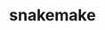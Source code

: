 ---
title: "snakemake"
layout: cache
categories: [package, develop-2024-03-24]
meta: {"versions": ["8.5.2"], "compilers": ["gcc@=7.3.1"], "oss": ["amzn2"], "platforms": ["linux"], "targets": ["aarch64", "neoverse_n1", "x86_64_v3"], "stacks": ["aws-isc", "aws-isc-aarch64", "root"], "num_specs": 3, "num_specs_by_stack": {"aws-isc-aarch64": 2, "root": 3, "aws-isc": 1}}
spec_details: [{"hash": "whnflbt4z27xarrqd7phlvx4xyv4z6ln", "compiler": "gcc@=7.3.1", "versions": ["8.5.2"], "os": "amzn2", "platform": "linux", "target": "aarch64", "variants": ["build_system=python_pip", "~reports"], "stacks": ["aws-isc-aarch64", "root"], "size": "-", "tarball": "https://binaries.spack.io/develop-2024-03-24/build_cache/linux-amzn2-aarch64/gcc-7.3.1/snakemake-8.5.2/linux-amzn2-aarch64-gcc-7.3.1-snakemake-8.5.2-whnflbt4z27xarrqd7phlvx4xyv4z6ln.spack"}, {"hash": "reiq5luch6jblkh4twbvhvnpcwdjbhot", "compiler": "gcc@=7.3.1", "versions": ["8.5.2"], "os": "amzn2", "platform": "linux", "target": "neoverse_n1", "variants": ["build_system=python_pip", "~reports"], "stacks": ["aws-isc-aarch64", "root"], "size": "-", "tarball": "https://binaries.spack.io/develop-2024-03-24/build_cache/linux-amzn2-neoverse_n1/gcc-7.3.1/snakemake-8.5.2/linux-amzn2-neoverse_n1-gcc-7.3.1-snakemake-8.5.2-reiq5luch6jblkh4twbvhvnpcwdjbhot.spack"}, {"hash": "evj6r5t2pq7sttvgyuzjfm2dggldebt6", "compiler": "gcc@=7.3.1", "versions": ["8.5.2"], "os": "amzn2", "platform": "linux", "target": "x86_64_v3", "variants": ["build_system=python_pip", "~reports"], "stacks": ["root", "aws-isc"], "size": "-", "tarball": "https://binaries.spack.io/develop-2024-03-24/build_cache/linux-amzn2-x86_64_v3/gcc-7.3.1/snakemake-8.5.2/linux-amzn2-x86_64_v3-gcc-7.3.1-snakemake-8.5.2-evj6r5t2pq7sttvgyuzjfm2dggldebt6.spack"}]
---